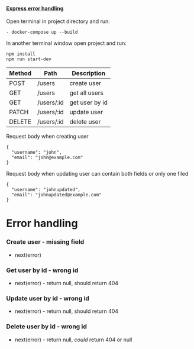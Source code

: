 
#### [Express error handling](https://expressjs.com/en/guide/error-handling.html)

Open terminal in project directory and run:

```
- docker-compose up --build

```

In another terminal window open project and run:

```
npm install
npm run start-dev

```

Method | Path | Description
-------|------|------------ 
POST       |/users                           | create user                    
GET        |/users                           | get all users                     
GET        |/users/:id                       | get user by id                   
PATCH      |/users/:id                       | update user                    
DELETE     |/users/:id                       | delete user  


Request body when creating user
```
{
  "username": "john",
  "email": "john@example.com"
}
```

Request body when updating user can contain both fields or only one filed
```
{
  "username": "johnupdated",
  "email": "johnupdated@example.com"
}
```

# Error handling

### Create user - missing field
- next(error)

### Get user by id - wrong id
- next(error) - return null, should return 404

### Update user by id - wrong id
- next(error) - return null, should return 404

### Delete user by id - wrong id
- next(error) - return null, *could* return 404 or null

